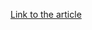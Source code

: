 [Link to the article](https://thehackernews.com/2024/12/critical-openwrt-vulnerability-exposes.html)

